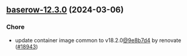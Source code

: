 

## [baserow-12.3.0](https://github.com/truecharts/charts/compare/baserow-12.2.3...baserow-12.3.0) (2024-03-06)

### Chore



- update container image common to v18.2.0[@9e8b7d4](https://github.com/9e8b7d4) by renovate ([#18943](https://github.com/truecharts/charts/issues/18943))